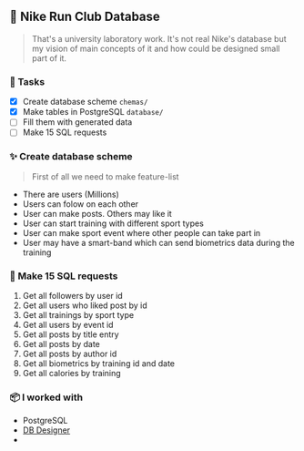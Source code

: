 ## 🏃 Nike Run Club Database
> That's a university laboratory work.
> It's not real Nike's database but my vision of main concepts of it and how could be designed small part of it.

### 🚀 Tasks
- [x] Create database scheme `chemas/`
- [x] Make tables in PostgreSQL `database/`
- [ ] Fill them with generated data
- [ ] Make 15 SQL requests

### ✨ Create database scheme
> First of all we need to make feature-list
- There are users (Millions)
- Users can folow on each other
- User can make posts. Others may like it
- User can start training with different sport types
- User can make sport event where other people can take part in
- User may have a smart-band which can send biometrics data during the training

### 📎 Make 15 SQL requests
1. Get all followers by user id
2. Get all users who liked post by id
3. Get all trainings by sport type
5. Get all users by event id
6. Get all posts by title entry
7. Get all posts by date
8. Get all posts by author id
9. Get all biometrics by training id and date 
10. Get all calories by training

### 📦 I worked with
- PostgreSQL
- [DB Designer](https://app.dbdesigner.net)
- 
